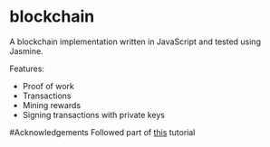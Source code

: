 # blockchain

A blockchain implementation written in JavaScript and tested using Jasmine.

Features:
* Proof of work
* Transactions
* Mining rewards
* Signing transactions with private keys

#Acknowledgements
Followed part of [this](https://www.youtube.com/watch?v=zVqczFZr124) tutorial
